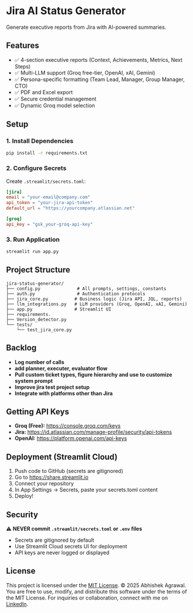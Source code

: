 # Jira AI Status Generator

Generate executive reports from Jira with AI-powered summaries.

## Features

- ✅ 4-section executive reports (Context, Achievements, Metrics, Next Steps)
- ✅ Multi-LLM support (Groq free-tier, OpenAI, xAI, Gemini)
- ✅ Persona-specific formatting (Team Lead, Manager, Group Manager, CTO)
- ✅ PDF and Excel export
- ✅ Secure credential management
- ✅ Dynamic Groq model selection

## Setup

### 1. Install Dependencies

```bash
pip install -r requirements.txt
```

### 2. Configure Secrets

Create `.streamlit/secrets.toml`:

```toml
[jira]
email = "your-email@company.com"
api_token = "your-jira-api-token"
default_url = "https://yourcompany.atlassian.net"

[groq]
api_key = "gsk_your-groq-api-key"
```

### 3. Run Application

```bash
streamlit run app.py
```

## Project Structure

```
jira-status-generator/
├── config.py              # All prompts, settings, constants
├── auth.py                # Authentication protocols
├── jira_core.py          # Business logic (Jira API, JQL, reports)
├── llm_integrations.py   # LLM providers (Groq, OpenAI, xAI, Gemini)
├── app.py                # Streamlit UI
├── requirements.
├── Version_detector.py
└── tests/
    └── test_jira_core.py
```
## Backlog
- **Log number of calls**
- **add planner, executer, evaluator flow**
- **Pull custom ticket types, figure hierarchy and use to customize system prompt**
- **Improve jira test project setup**
- **Integrate with platforms other than Jira**

## Getting API Keys

- **Groq (Free):** https://console.groq.com/keys
- **Jira:** https://id.atlassian.com/manage-profile/security/api-tokens
- **OpenAI:** https://platform.openai.com/api-keys

## Deployment (Streamlit Cloud)

1. Push code to GitHub (secrets are gitignored)
2. Go to https://share.streamlit.io
3. Connect your repository
4. In App Settings → Secrets, paste your secrets.toml content
5. Deploy!

## Security

⚠️ **NEVER commit `.streamlit/secrets.toml` or `.env` files**

- Secrets are gitignored by default
- Use Streamlit Cloud secrets UI for deployment
- API keys are never logged or displayed

## License

This project is licensed under the [MIT License](LICENSE).
© 2025 Abhishek Agrawal.  
You are free to use, modify, and distribute this software under the terms of the MIT License.
For inquiries or collaboration, connect with me on [LinkedIn](https://www.linkedin.com/in/abhishekagrawal03/).

